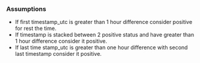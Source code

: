### Assumptions

- If first timestamp_utc is greater than 1 hour difference consider positive for rest the time.
- If timestamp is stacked between 2 positive status and have greater than 1 hour difference consider it positive.
- If last time stamp_utc is greater than one hour difference with second last timestamp consider it positive.
